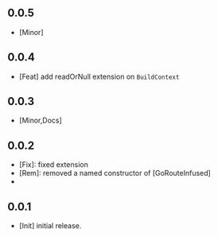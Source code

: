 ## 0.0.5

* [Minor]

## 0.0.4

* [Feat] add readOrNull extension on `BuildContext`

## 0.0.3

* [Minor,Docs]

## 0.0.2

* [Fix]: fixed extension
* [Rem]: removed a named constructor of [GoRouteInfused]
* [Example]: added

## 0.0.1

* [Init] initial release.
